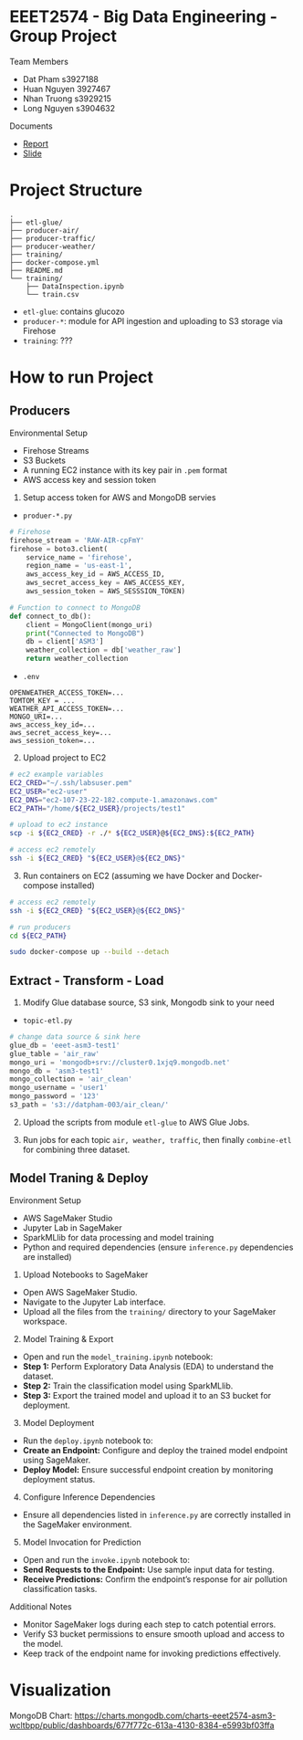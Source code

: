 # EEET2574 - Big Data Engineering - Group Project

Team Members

- Dat Pham      s3927188
- Huan Nguyen   3927467
- Nhan Truong   s3929215
- Long Nguyen   s3904632

Documents

- [Report](https://drive.google.com/file/d/18xOkAOjVIkfqlHZNV1XJBSmVpUfFgHe5/view?usp=sharing)
- [Slide](https://drive.google.com/file/d/15u-5M9-b0vrD8AmcaXMUhtySXWkjuddZ/view?usp=sharing)

# Project Structure

```
.
├── etl-glue/
├── producer-air/
├── producer-traffic/
├── producer-weather/
├── training/
├── docker-compose.yml
├── README.md
└── training/
    ├── DataInspection.ipynb
    └── train.csv
```

- `etl-glue`: contains glucozo
- `producer-*`: module for API ingestion and uploading to S3 storage via Firehose
- `training`: ???

# How to run Project

## Producers

Environmental Setup
- Firehose Streams
- S3 Buckets
- A running EC2 instance with its key pair in `.pem` format
- AWS access key and session token 

1. Setup access token for AWS and MongoDB servies

- `produer-*.py`

```python
# Firehose
firehose_stream = 'RAW-AIR-cpFmY'
firehose = boto3.client(
    service_name = 'firehose', 
    region_name = 'us-east-1',
    aws_access_key_id = AWS_ACCESS_ID,
    aws_secret_access_key = AWS_ACCESS_KEY,
    aws_session_token = AWS_SESSSION_TOKEN)

# Function to connect to MongoDB
def connect_to_db():
    client = MongoClient(mongo_uri)
    print("Connected to MongoDB")
    db = client['ASM3'] 
    weather_collection = db['weather_raw'] 
    return weather_collection
```

- `.env` 

```
OPENWEATHER_ACCESS_TOKEN=...
TOMTOM_KEY = ...
WEATHER_API_ACCESS_TOKEN=...
MONGO_URI=...
aws_access_key_id=...
aws_secret_access_key=...
aws_session_token=...
```

2. Upload project to EC2

```bash
# ec2 example variables
EC2_CRED="~/.ssh/labsuser.pem"
EC2_USER="ec2-user"
EC2_DNS="ec2-107-23-22-182.compute-1.amazonaws.com"
EC2_PATH="/home/${EC2_USER}/projects/test1"

# upload to ec2 instance
scp -i ${EC2_CRED} -r ./* ${EC2_USER}@${EC2_DNS}:${EC2_PATH}

# access ec2 remotely
ssh -i ${EC2_CRED} "${EC2_USER}@${EC2_DNS}"
```

3. Run containers on EC2 (assuming we have Docker and Docker-compose installed)

```bash
# access ec2 remotely
ssh -i ${EC2_CRED} "${EC2_USER}@${EC2_DNS}"

# run producers
cd ${EC2_PATH}

sudo docker-compose up --build --detach 
```

## Extract - Transform - Load 

1. Modify Glue database source, S3 sink, Mongodb sink to your need

- `topic-etl.py` 

```python
# change data source & sink here
glue_db = 'eeet-asm3-test1'
glue_table = 'air_raw'
mongo_uri = 'mongodb+srv://cluster0.1xjq9.mongodb.net'
mongo_db = 'asm3-test1'
mongo_collection = 'air_clean'
mongo_username = 'user1'
mongo_password = '123'
s3_path = 's3://datpham-003/air_clean/'
```

2. Upload the scripts from module `etl-glue` to AWS Glue Jobs.

3. Run jobs for each topic `air, weather, traffic`, then finally `combine-etl` for combining three dataset. 

## Model Traning & Deploy

Environment Setup

- AWS SageMaker Studio
- Jupyter Lab in SageMaker
- SparkMLlib for data processing and model training
- Python and required dependencies (ensure `inference.py` dependencies are installed)

1. Upload Notebooks to SageMaker
- Open AWS SageMaker Studio.
- Navigate to the Jupyter Lab interface.
- Upload all the files from the `training/` directory to your SageMaker workspace.

2. Model Training & Export
- Open and run the `model_training.ipynb` notebook:
- **Step 1:** Perform Exploratory Data Analysis (EDA) to understand the dataset.
- **Step 2:** Train the classification model using SparkMLlib.
- **Step 3:** Export the trained model and upload it to an S3 bucket for deployment.

3. Model Deployment
- Run the `deploy.ipynb` notebook to:
- **Create an Endpoint:** Configure and deploy the trained model endpoint using SageMaker.
- **Deploy Model:** Ensure successful endpoint creation by monitoring deployment status.

4. Configure Inference Dependencies
- Ensure all dependencies listed in `inference.py` are correctly installed in the SageMaker environment.

5. Model Invocation for Prediction
- Open and run the `invoke.ipynb` notebook to:
- **Send Requests to the Endpoint:** Use sample input data for testing.
- **Receive Predictions:** Confirm the endpoint’s response for air pollution classification tasks.

Additional Notes
- Monitor SageMaker logs during each step to catch potential errors.
- Verify S3 bucket permissions to ensure smooth upload and access to the model.
- Keep track of the endpoint name for invoking predictions effectively.

# Visualization

MongoDB Chart: https://charts.mongodb.com/charts-eeet2574-asm3-wcltbpp/public/dashboards/677f772c-613a-4130-8384-e5993bf03ffa
